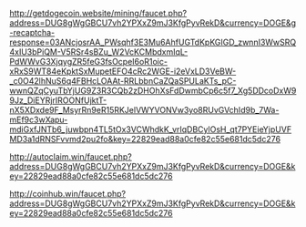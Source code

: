 http://getdogecoin.website/mining/faucet.php?address=DUG8gWgGBCU7vh2YPXxZ9mJ3KfgPyvRekD&currency=DOGE&g-recaptcha-response=03ANcjosrAA_PWsqhf3E3Mu6AhfUGTdKpKGIGD_zwnnI3WwSRQ4xIU3bPiQM-V5RSr4sBZu_W2VcKCMbdxmIqL-PdWWvG3XjqygZR5feG3fsOcpeI6oR1oic-xRxS9WT84eKpktSxMupetEFO4cRc2WGE-i2eVxLD3VeBW-_c0O42lhNuS6q4FBHcLOAAt-RRLbbnCaZQaSPULaKTs_pC-wwnQZqCyuTbYjUG9Z3R3CQb2zDHOhXsFdDwmbCp6c5f7_Xg5DDcoDxW99Jz_DiEYRjrIROONfUjktT-nX5XDxde9F_MsyrRn9eR15RKJelVWYVONVw3yo8RUvGVchId9b_7Wa-mEf9c3wXapu-mdiGxfJNTb6_juwbpn4TL5tOx3VCWhdkK_vrIqDBCylOsH_qt7PYEieYjpUVFMD3a1dRNSFvvmd2pu2fo&key=22829ead88a0cfe82c55e681dc5dc276


http://autoclaim.win/faucet.php?address=DUG8gWgGBCU7vh2YPXxZ9mJ3KfgPyvRekD&currency=DOGE&key=22829ead88a0cfe82c55e681dc5dc276

http://coinhub.win/faucet.php?address=DUG8gWgGBCU7vh2YPXxZ9mJ3KfgPyvRekD&currency=DOGE&key=22829ead88a0cfe82c55e681dc5dc276
